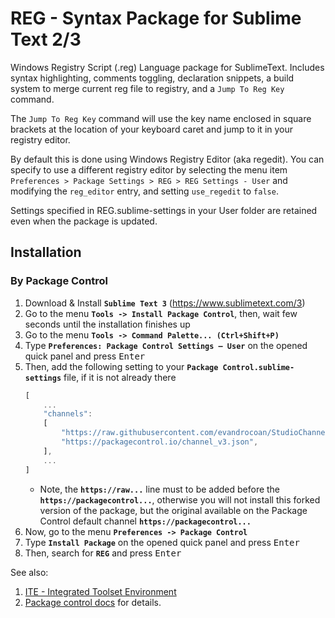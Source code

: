 REG - Syntax Package for Sublime Text 2/3
============

Windows Registry Script (.reg) Language package for SublimeText. Includes syntax highlighting, comments toggling, declaration snippets, a build system to merge current reg file to registry, and a `Jump To Reg Key` command.

The `Jump To Reg Key` command will use the key name enclosed in square brackets at the location of your keyboard caret and jump to it in your registry editor.

By default this is done using Windows Registry Editor (aka regedit). You can specify to use a different registry editor by selecting the menu item `Preferences > Package Settings > REG > REG Settings - User` and modifying the `reg_editor` entry, and setting `use_regedit` to `false`.

Settings specified in REG.sublime-settings in your User folder are retained even when the package is updated.


## Installation

### By Package Control

1. Download & Install **`Sublime Text 3`** (https://www.sublimetext.com/3)
1. Go to the menu **`Tools -> Install Package Control`**, then,
   wait few seconds until the installation finishes up
1. Go to the menu **`Tools -> Command Palette...
   (Ctrl+Shift+P)`**
1. Type **`Preferences:
   Package Control Settings – User`** on the opened quick panel and press <kbd>Enter</kbd>
1. Then,
   add the following setting to your **`Package Control.sublime-settings`** file, if it is not already there
   ```js
   [
       ...
       "channels":
       [
           "https://raw.githubusercontent.com/evandrocoan/StudioChannel/master/channel.json",
           "https://packagecontrol.io/channel_v3.json",
       ],
       ...
   ]
   ```
   * Note,
     the **`https://raw...`** line must to be added before the **`https://packagecontrol...`**,
     otherwise you will not install this forked version of the package,
     but the original available on the Package Control default channel **`https://packagecontrol...`**
1. Now,
   go to the menu **`Preferences -> Package Control`**
1. Type **`Install Package`** on the opened quick panel and press <kbd>Enter</kbd>
1. Then,
search for **`REG`** and press <kbd>Enter</kbd>

See also:
1. [ITE - Integrated Toolset Environment](https://github.com/evandrocoan/ITE)
1. [Package control docs](https://packagecontrol.io/docs/usage) for details.

